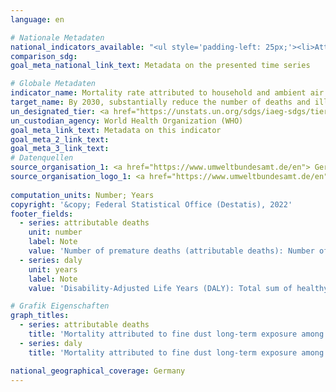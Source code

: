 ```yaml
---
language: en    

# Nationale Metadaten    
national_indicators_available: "<ul style='padding-left: 25px;'><li>Attributable deaths</li> <li> DALY</li></ul>"    
comparison_sdg:     
goal_meta_national_link_text: Metadata on the presented time series    

# Globale Metadaten    
indicator_name: Mortality rate attributed to household and ambient air pollution    
target_name: By 2030, substantially reduce the number of deaths and illnesses from hazardous chemicals and air, water and soil pollution and contamination    
un_designated_tier: <a href="https://unstats.un.org/sdgs/iaeg-sdgs/tier-classification/" title="Click here for more information on the UN tier classification."  target="_blank">Tier I</a>    
un_custodian_agency: World Health Organization (WHO)    
goal_meta_link_text: Metadata on this indicator    
goal_meta_2_link_text:     
goal_meta_3_link_text:         
# Datenquellen
source_organisation_1: <a href="https://www.umweltbundesamt.de/en"> German Environment Agency </a>
source_organisation_logo_1: <a href="https://www.umweltbundesamt.de/en"><img src="https://g205sdgs.github.io/sdg-indicators/public/OrgImgEn/uba.png" alt="Logo uba" style="height:60px; width:148px"/></a>
    
computation_units: Number; Years    
copyright: '&copy; Federal Statistical Office (Destatis), 2022'    
footer_fields:
  - series: attributable deaths
    unit: number
    label: Note
    value: 'Number of premature deaths (attributable deaths): Number of deaths due to a disease insofar as it is attributable to particulate matter.'
  - series: daly
    unit: years
    label: Note
    value: 'Disability-Adjusted Life Years (DALY): Total sum of healthy life years lost due to death and morbidity as a result of a disease, insofar as it is attributable to particulate matter (mortality + morbidity).'    

# Grafik Eigenschaften    
graph_titles:
  - series: attributable deaths
    title: 'Mortality attributed to fine dust long-term exposure among persons aged 25 years and older: attributable deaths'
  - series: daly
    title: 'Mortality attributed to fine dust long-term exposure among persons aged 25 years and older: DALY'    

national_geographical_coverage: Germany    
---
```


<span></span>